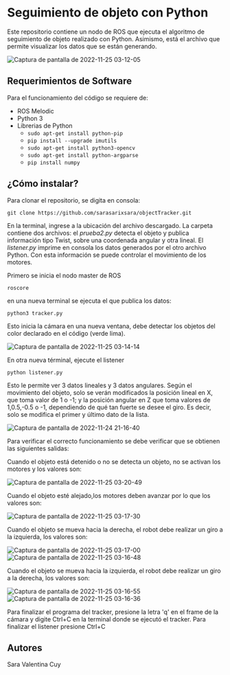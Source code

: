 # Seguimiento de objeto con Python
Este repositorio contiene un nodo de ROS que ejecuta el algoritmo de seguimiento de objeto realizado con Python. Asimismo, está el archivo que permite visualizar los datos que se están generando.

![Captura de pantalla de 2022-11-25 03-12-05](https://user-images.githubusercontent.com/72929394/204010901-6b9a85f7-5512-4a02-8238-387584b2fb81.png)


## Requerimientos de Software
Para el funcionamiento del código se requiere de:

 - ROS Melodic
 - Python 3
 - Librerias de Python
	  -   `sudo apt-get install python-pip`
	  - `pip install --upgrade imutils`
	  - `sudo apt-get install python3-opencv`
	  - `sudo apt-get install python-argparse`
	  - `pip install numpy`


## ¿Cómo instalar?
Para clonar el repositorio, se digita en consola: 

    git clone https://github.com/sarasarixsara/objectTracker.git

En la terminal, ingrese a la ubicación del archivo descargado. La carpeta contiene dos archivos: el *prueba2.py* detecta el objeto y publica información tipo Twist, sobre una coordenada angular y otra lineal. El *listener.py* imprime en consola los datos generados por el otro archivo Python. Con esta información se puede controlar el movimiento de los motores.

Primero se inicia el nodo master de ROS


    roscore 

en una nueva terminal se ejecuta el que publica los datos:

    python3 tracker.py
   Esto inicia la cámara en una nueva ventana, debe detectar los objetos del color declarado en el código (verde lima).
   
![Captura de pantalla de 2022-11-25 03-14-14](https://user-images.githubusercontent.com/72929394/204011864-8cf93820-d99c-4104-a99f-06a454b9fa47.png)

   En otra nueva términal, ejecute el listener
   

    python listener.py

Esto le permite ver 3 datos lineales y 3 datos angulares. Según el movimiento del objeto, solo se verán modificados la posición lineal en X, que toma valor de 1 o -1; y la posición angular en Z que toma valores de 1,0.5,-0.5 o -1, dependiendo de qué tan fuerte se desee el giro. Es decir, solo se modifica el primer y último dato de la lista. 

![Captura de pantalla de 2022-11-24 21-16-40](https://user-images.githubusercontent.com/72929394/203887099-6bee779a-5d3d-48c1-a5b7-3d31d62158ab.png)

Para verificar el correcto funcionamiento se debe verificar que se obtienen las siguientes salidas:

Cuando el objeto está detenido o no se detecta un objeto, no se activan los motores y los valores son:

![Captura de pantalla de 2022-11-25 03-20-49](https://user-images.githubusercontent.com/72929394/204017646-1ee35e49-1fa0-4112-b6bd-28b15c44052a.png)

Cuando el objeto esté alejado,los motores deben avanzar por lo que los valores son:

![Captura de pantalla de 2022-11-25 03-17-30](https://user-images.githubusercontent.com/72929394/204017872-e9971ef2-9c00-4efc-9bca-a2dafe5d7530.png)

Cuando el objeto se mueva hacia la derecha, el robot debe realizar un giro a la izquierda, los valores son:

![Captura de pantalla de 2022-11-25 03-17-00](https://user-images.githubusercontent.com/72929394/204018032-6d9ceca6-0656-4df0-a7f3-49cf581ef21b.png)![Captura de pantalla de 2022-11-25 03-16-48](https://user-images.githubusercontent.com/72929394/204018234-eb01435d-d46c-4ce3-ad39-3ef5af6e8c8f.png)


Cuando el objeto se mueva hacia la izquierda, el robot debe realizar un giro a la derecha, los valores son:

![Captura de pantalla de 2022-11-25 03-16-55](https://user-images.githubusercontent.com/72929394/204018126-420422e3-78f2-45a6-87ea-63d6226ffefb.png)![Captura de pantalla de 2022-11-25 03-16-36](https://user-images.githubusercontent.com/72929394/204018281-b76c8a22-fb53-4001-902a-0256c48d5c72.png)


Para finalizar el programa del tracker, presione la letra 'q' en el frame de la cámara y digite Ctrl+C en la terminal donde se ejecutó el tracker. Para finalizar el listener presione Ctrl+C
## Autores

Sara Valentina Cuy

